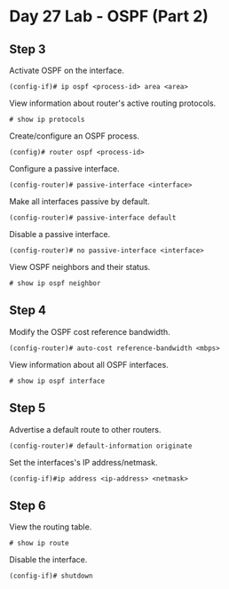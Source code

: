 # Day 27 Lab - OSPF (Part 2)

## Step 3

Activate OSPF on the interface.

```
(config-if)# ip ospf <process-id> area <area>
```

View information about router's active routing protocols.

```
# show ip protocols
```

Create/configure an OSPF process.

```
(config)# router ospf <process-id>
```

Configure a passive interface.

```
(config-router)# passive-interface <interface>
```

Make all interfaces passive by default.

```
(config-router)# passive-interface default
```

Disable a passive interface.

```
(config-router)# no passive-interface <interface>
```

View OSPF neighbors and their status.

```
# show ip ospf neighbor
```

## Step 4

Modify the OSPF cost reference bandwidth.

```
(config-router)# auto-cost reference-bandwidth <mbps>
```

View information about all OSPF interfaces.

```
# show ip ospf interface
```

## Step 5

Advertise a default route to other routers.

```
(config-router)# default-information originate
```

Set the interfaces's IP address/netmask.

```
(config-if)#ip address <ip-address> <netmask>
```

## Step 6

View the routing table.

```
# show ip route
```

Disable the interface.

```
(config-if)# shutdown
```
